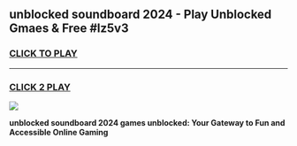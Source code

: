
## unblocked soundboard 2024 - Play Unblocked Gmaes & Free #lz5v3
<h3>
<a href="https://news.freeplayer.one?title=unblocked_soundboard_2024&ref=26F">CLICK TO PLAY</a></h3>
<hr>

<h3>
<a href="https://news.freeplayer.one?title=unblocked_soundboard_2024&ref=26F">CLICK 2 PLAY</a>
  
</h3>

<a href="https://news.freeplayer.one?title=unblocked_soundboard_2024&ref=26F/"><img src="https://clearcache.store/games.png"></a>


**unblocked soundboard 2024 games unblocked: Your Gateway to Fun and Accessible Online Gaming**
